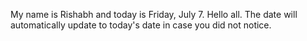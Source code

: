 My name is Rishabh and today is Friday, July 7. Hello all. The date will automatically update to today's date in case you did not notice.
